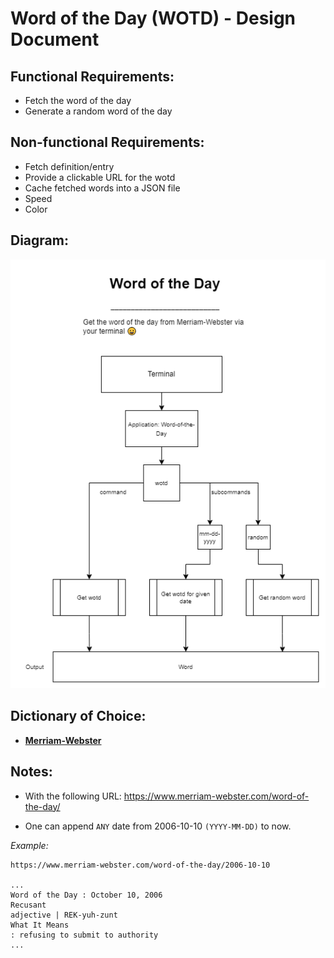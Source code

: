 # **Word of the Day (WOTD) - Design Document**

## **Functional Requirements:**

- Fetch the word of the day
- Generate a random word of the day

## **Non-functional Requirements:**

- Fetch definition/entry
- Provide a clickable URL for the wotd
- Cache fetched words into a JSON file
- Speed
- Color


## **Diagram:**

![](wotd-diagram.png)
## **Dictionary of Choice:**
- [**Merriam-Webster**](https://www.merriam-webster.com)


## **Notes**:

- With the following URL: https://www.merriam-webster.com/word-of-the-day/

- One can append `ANY` date from 2006-10-10 `(YYYY-MM-DD)` to now.


*Example:*

```
https://www.merriam-webster.com/word-of-the-day/2006-10-10

...
Word of the Day : October 10, 2006
Recusant
adjective | REK-yuh-zunt
What It Means
: refusing to submit to authority
...
```